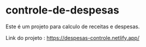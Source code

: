 # controle-de-despesas

Este é um projeto para calculo de receitas e despesas.

Link do projeto : https://despesas-controle.netlify.app/

